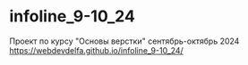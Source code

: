 # infoline_9-10_24
Проект по курсу "Основы верстки" сентябрь-октябрь 2024 <br>
https://webdevdelfa.github.io/infoline_9-10_24/
